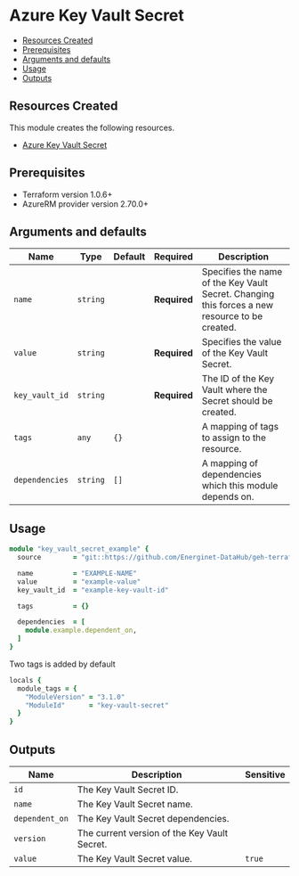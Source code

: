 # Azure Key Vault Secret

- [Resources Created](#resources-created)
- [Prerequisites](#prerequisites)
- [Arguments and defaults](#arguments-and-defaults)
- [Usage](#usage)
- [Outputs](#outputs)

## Resources Created

This module creates the following resources.

- [Azure Key Vault Secret](https://registry.terraform.io/providers/hashicorp/azurerm/latest/docs/resources/key_vault_secret)

## Prerequisites

- Terraform version 1.0.6+
- AzureRM provider version 2.70.0+

## Arguments and defaults

| Name | Type | Default | Required | Description |
|-|-|-|-|-|
| `name` | `string` | | **Required** | Specifies the name of the Key Vault Secret. Changing this forces a new resource to be created. |
| `value` | `string` | | **Required** | Specifies the value of the Key Vault Secret. |
| `key_vault_id` | `string` | | **Required** | The ID of the Key Vault where the Secret should be created. |
| `tags` | `any` | `{}` | | A mapping of tags to assign to the resource. |
| `dependencies` | `string` | `[]` | | A mapping of dependencies which this module depends on. |

## Usage

```ruby
module "key_vault_secret_example" { 
  source        = "git::https://github.com/Energinet-DataHub/geh-terraform-modules.git//azure/key-vault-secret?ref=3.1.0"

  name          = "EXAMPLE-NAME"
  value         = "example-value"
  key_vault_id  = "example-key-vault-id"

  tags          = {}

  dependencies  = [
    module.example.dependent_on,
  ]
}
```

Two tags is added by default

```ruby
locals {
  module_tags = {
    "ModuleVersion" = "3.1.0"
    "ModuleId"      = "key-vault-secret"
  }
}
```

## Outputs

| Name | Description | Sensitive |
|-|-|-|
| `id` | The Key Vault Secret ID. | |
| `name` | The Key Vault Secret name. | |
| `dependent_on` | The Key Vault Secret dependencies. | |
| `version` | The current version of the Key Vault Secret. | |
| `value` | The Key Vault Secret value. | `true` |
